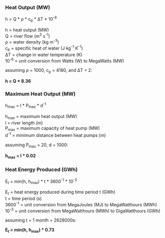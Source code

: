 ### Heat Output (MW)
h = Q \* ρ \* c<sub>p</sub> \* ΔT \* 10<sup>-6</sup>

h = heat output (MW)  
Q = river flow (m<sup>3</sup> s<sup>-1</sup>)  
ρ = water density (kg m<sup>-3</sup>)  
c<sub>p</sub> = specific heat of water (J kg<sup>-1</sup> K<sup>-1</sup>)  
ΔT = change in water temperature (K)  
10<sup>-6</sup> = unit conversion from Watts (W) to MegaWatts (MW)

assuming ρ = 1000, c<sub>p</sub> = 4180, and ΔT = 2:

**h = Q * 8.36**

### Maximum Heat Output (MW)
h<sub>max</sub> = l \* P<sub>max</sub> \* d<sup>-1</sup>

h<sub>max</sub> = maximum heat output (MW)  
l = river length (m)  
P<sub>max</sub> = maximum capacity of heat pump (MW)  
d<sup>-1</sup> = minimum distance between heat pumps (m)

assuming P<sub>max</sub> = 20, d = 1000:

**h<sub>max</sub> = l \* 0.02**

### Heat Energy Produced (GWh)
E<sub>t</sub> = min(h, h<sub>max</sub>) \* t \* 3600<sup>-1</sup> \* 10<sup>-3</sup>

E<sub>t</sub> = heat energy produced during time period t (GWh)  
t = time period (s)  
3600<sup>-1</sup> = unit conversion from MegaJoules (MJ) to MegaWatthours (MWh)  
10<sup>-3</sup> = unit conversion from MegaWatthours (MWh) to GigaWatthours (GWh)

assuming t = 1 month = 2628000s:

**E<sub>t</sub> = min(h, h<sub>max</sub>) \* 0.73**
